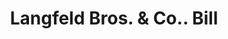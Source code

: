 ---
doi: 10.7916/D8KP9D85
date_other: '1915'
date_other_textual: '1915'
form: printed ephemera
genre:
- Invoices
name:
- Langfeld Bros. & Co.
object_in_context_url: https://biggert.cul.columbia.edu/items/view/ave_biggert_01430
subject_hierarchical_geographic:
- Philadelphia, Pennsylvania, United States
subject_name:
- Langfeld Bros. & Co.
title: Langfeld Bros. & Co.. Bill
sort_title: Langfeld Bros. & Co.. Bill
call_number: ave_biggert_01430
coordinates:
- 40.00944444444445,-75.13333333333334
pid: ave_biggert_01430
identifiers: ave_biggert_01430
thumbnail: false
permalink: /biggert/ave_biggert_01430/
layout: iiif-image-page
---